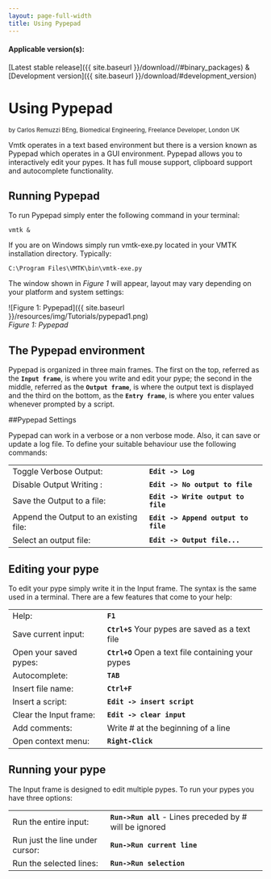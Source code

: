 ```yaml
---
layout: page-full-width
title: Using Pypepad
---
```


#### Applicable version(s): 
[Latest stable release]({{ site.baseurl }}/download//#binary_packages) & [Development version]({{ site.baseurl }}/download/#development_version)

Using Pypepad
==========
<sub>by Carlos Remuzzi BEng, Biomedical Engineering, Freelance Developer, London UK</sub>

Vmtk operates in a text based environment but there is a version known as Pypepad which operates in a GUI environment. Pypepad allows you to interactively edit your pypes. It has full mouse support, clipboard support and autocomplete functionality.

## Running Pypepad

To run Pypepad simply enter the following command in your terminal:

    vmtk &

If you are on Windows simply run vmtk-exe.py located in your VMTK installation directory. Typically:

    C:\Program Files\VMTK\bin\vmtk-exe.py

The window shown in *Figure 1* will appear, layout may vary depending on your platform and system settings:

![Figure 1: Pypepad]({{ site.baseurl }}/resources/img/Tutorials/pypepad1.png)
<br>
*Figure 1: Pypepad*

## The Pypepad environment

Pypepad is organized in three main frames. The first on the top, referred as the **`Input frame`**, is where you write and edit your pype; the second in the middle, referred as the **`Output frame`**, is where the output text is displayed and the third on the bottom, as the **`Entry frame`**, is where you enter values whenever prompted by a script.

##Pypepad Settings

Pypepad can work in a verbose or a non verbose mode. Also, it can save or update a log file. To define your suitable behaviour use the following commands:

|    		 			  |     					      |
|:----------------------------------------|---------------------------------------------------|
Toggle Verbose Output:		          | **`Edit -> Log`** 
Disable Output Writing :	          | **`Edit -> No output to file`**
Save the Output to a file:	          | **`Edit -> Write output to file`**  
Append the Output to an existing file:	  | **`Edit -> Append output to file`** 
Select an output file:	                  | **`Edit -> Output file...`**        


## Editing your pype

To edit your pype simply write it in the Input frame. The syntax is the same used in a terminal. There are a few features that come to your help:

|    		 			  |     					      |
|:----------------------------------------|---------------------------------------------------|
|Help:	 				  | **`F1`** 					      
|Save current input:			  | **`Ctrl+S`** Your pypes are saved as a text file    
|Open your saved pypes:			  | **`Ctrl+O`** Open a text file containing your pypes  
|Autocomplete:			     	  | **`TAB`** 					      
|Insert file name:		   	  | **`Ctrl+F`** 					      
|Insert a script:			  | **`Edit -> insert script`** 			       
|Clear the Input frame:			  | **`Edit -> clear input`** 			      
|Add comments:			  	  | Write # at the beginning of a line 		      
|Open context menu:			  | **`Right-Click`** 				      

## Running your pype

The Input frame is designed to edit multiple pypes. To run your pypes you have three options:

|    		 			  |     					      |
|:----------------------------------------|---------------------------------------------------|
|Run the entire input:			  | **`Run->Run all`** - Lines preceded by # will be ignored
|Run just the line under cursor:	  | **`Run->Run current line`**
|Run the selected lines:		  | **`Run->Run selection`**